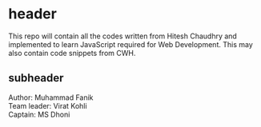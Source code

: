 # header

This repo will contain all the codes written from Hitesh Chaudhry and implemented to learn JavaScript required for Web Development.
This may also contain code snippets from CWH.

## subheader
Author: Muhammad Fanik
<br>
Team leader: Virat Kohli
<br>
Captain: MS Dhoni